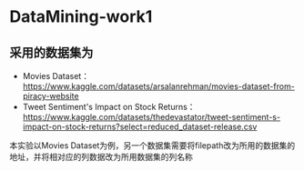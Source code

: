 # DataMining-work1
## 采用的数据集为
* Movies Dataset：https://www.kaggle.com/datasets/arsalanrehman/movies-dataset-from-piracy-website
* Tweet Sentiment's Impact on Stock Returns：https://www.kaggle.com/datasets/thedevastator/tweet-sentiment-s-impact-on-stock-returns?select=reduced_dataset-release.csv
<p>本实验以Movies Dataset为例，另一个数据集需要将filepath改为所用的数据集的地址，并将相对应的列数据改为所用数据集的列名称</p>
